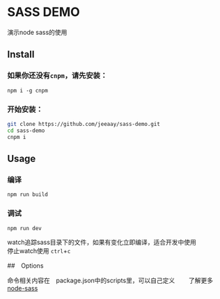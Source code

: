 # SASS DEMO

演示node sass的使用

## Install

### 如果你还没有`cnpm`，请先安装：
```
npm i -g cnpm
```

### 开始安装：

```bash
git clone https://github.com/jeeaay/sass-demo.git
cd sass-demo
cnpm i
```
## Usage

### 编译

```
npm run build
```

### 调试

```
npm run dev
```

watch追踪sass目录下的文件，如果有变化立即编译，适合开发中使用  
停止watch使用 `ctrl`+`c`

##　Options

命令相关内容在　package.json中的scripts里，可以自己定义　　
了解更多[node-sass](https://github.com/sass/node-sass)